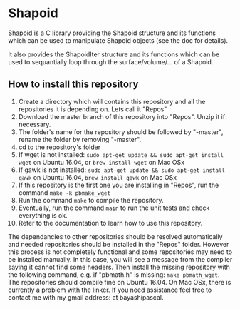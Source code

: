 # Shapoid

Shapoid is a C library providing the Shapoid structure and its functions which can be used to manipulate Shapoid objects (see the doc for details).

It also provides the ShapoidIter structure and its functions which can be used to sequantially loop through the surface/volume/... of a Shapoid.

## How to install this repository
1) Create a directory which will contains this repository and all the repositories it is depending on. Lets call it "Repos"
2) Download the master branch of this repository into "Repos". Unzip it if necessary.
3) The folder's name for the repository should be followed by "-master", rename the folder by removing "-master".
4) cd to the repository's folder
5) If wget is not installed: ```sudo apt-get update && sudo apt-get install wget``` on Ubuntu 16.04, or ```brew install wget``` on Mac OSx
6) If gawk is not installed: ```sudo apt-get update && sudo apt-get install gawk```  on Ubuntu 16.04, ```brew install gawk``` on Mac OSx
7) If this repository is the first one you are installing in "Repos", run the command ```make -k pbmake_wget```
8) Run the command ```make``` to compile the repository. 
9) Eventually, run the command ```main``` to run the unit tests and check everything is ok.
10) Refer to the documentation to learn how to use this repository.

The dependancies to other repositories should be resolved automatically and needed repositories should be installed in the "Repos" folder. However this process is not completely functional and some repositories may need to be installed manually. In this case, you will see a message from the compiler saying it cannot find some headers. Then install the missing repository with the following command, e.g. if "pbmath.h" is missing: ```make pbmath_wget```. The repositories should compile fine on Ubuntu 16.04. On Mac OSx, there is currently a problem with the linker.
If you need assistance feel free to contact me with my gmail address: at bayashipascal.
